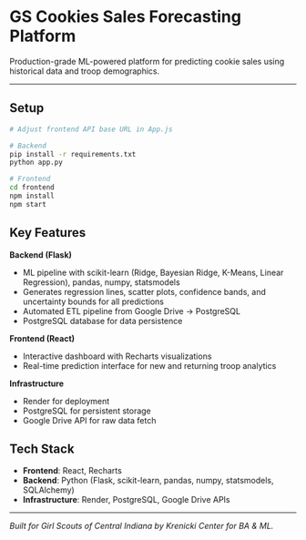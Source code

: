 # GS Cookies Sales Forecasting Platform

Production-grade ML-powered platform for predicting cookie sales using historical data and troop demographics.

---

## Setup

```bash
# Adjust frontend API base URL in App.js

# Backend
pip install -r requirements.txt
python app.py

# Frontend
cd frontend
npm install
npm start
```

## Key Features

**Backend (Flask)**
- ML pipeline with scikit-learn (Ridge, Bayesian Ridge, K-Means, Linear Regression), pandas, numpy, statsmodels
- Generates regression lines, scatter plots, confidence bands, and uncertainty bounds for all predictions
- Automated ETL pipeline from Google Drive → PostgreSQL
- PostgreSQL database for data persistence

**Frontend (React)**
- Interactive dashboard with Recharts visualizations
- Real-time prediction interface for new and returning troop analytics

**Infrastructure**
- Render for deployment
- PostgreSQL for persistent storage
- Google Drive API for raw data fetch

## Tech Stack

- **Frontend**: React, Recharts
- **Backend**: Python (Flask, scikit-learn, pandas, numpy, statsmodels, SQLAlchemy)
- **Infrastructure**: Render, PostgreSQL, Google Drive APIs

---

_Built for Girl Scouts of Central Indiana by Krenicki Center for BA & ML._
